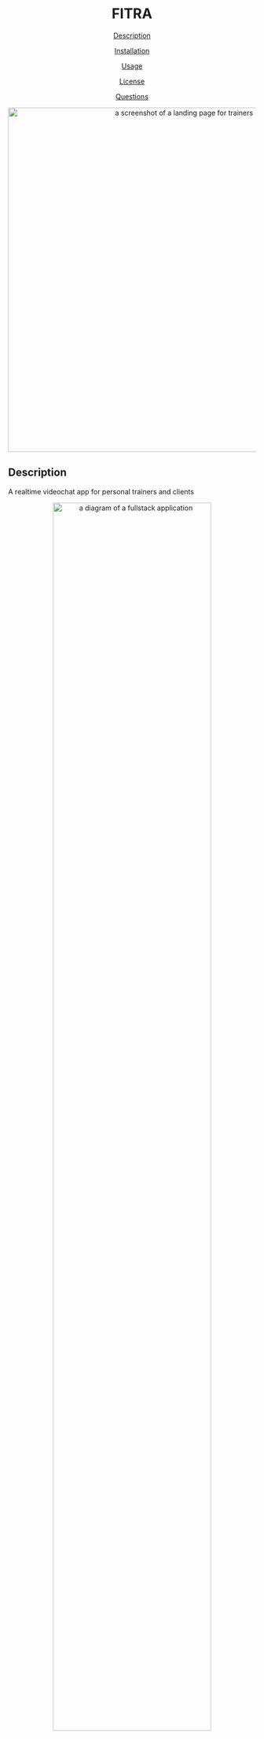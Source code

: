 <style>

.img {
    height: 700px;
    object-fit: contain;
    }
.h3{
    /* width: 50%; */
    margin-left: 50%;
    transform: translateX(-50%);
    text-align: center;
    }

</style>

<h1 align='center'>FITRA</h1>
<p align='center'><a href='#description'>Description</a></p>
<p align='center'><a href='#installation'>Installation</a></p>
<p align='center'><a href='#usage'>Usage</a></p>
<p align='center'><a href='#license'>License</a></p>
<p align='center'><a href='#questions'>Questions</a></p>

<p align="center"><img class="img" src="assets/imgs/screencap.png" alt="a screenshot of a landing page for trainers"></p>

<h2 >Description</h2>
<p >A realtime videochat app for personal trainers and clients</p>
<p align="center"><img width="80%" src="assets/imgs/mainSetup.png" alt="a diagram of a fullstack application"></p>
<p align="center"><img width="80%" src="assets/imgs/apiRoutes.png" alt="a tree of api routes"></p>
<h2 >Installation</h2>
<p >Download the repo and run npm i and npm run client-install. Also needed is a .env file in the root directory with a MONGO_URI set to a mongoDB connection string and SECRET set to whatever you want your secret to be, any long random string will do</p>
<h2 >Usage</h2>

<p >Trainers and clients can make accounts, edit their profiles, chat with other users over websocket connection, and view their schedule. Clients can use paypal to purchase sessions from trainers. Once a session is purchased, it shows up in the schedule of both the trainer and client. Once active, the session displays a link to a connect page which, when visited, creates an encrypted connection directly between the client and trainer via UDP protocol using PeerJS, after checking user authorization and session status</p>

| Description                                                                                                                                                                               |                                                       Demo                                                       |
| ----------------------------------------------------------------------------------------------------------------------------------------------------------------------------------------- | :--------------------------------------------------------------------------------------------------------------: |
| <h3 class="h3">Trainers and clients can make profiles</h3>                                                                                                                                |           <p><img class="img"  src="assets/gifs/coachportalsignin.gif" alt="authentication flow"></p>            |
| <h3 class="h3">Clients can search for trainers by tag or name</h3>                                                                                                                        | <p><img class="img"  src="assets/gifs/trainersearch.gif" alt="a search bar being used to find mma trainers"></p> |
| <h3 class="h3">Clients can purchase sessions from trainers with paypal</h3> <div>                                                                                                         |            <p><img class="img"  src="assets/gifs/purchasesession.gif" alt="paypal purchase flow"></p>            |
| <h3 class="h3">Once a client has booked a trainer's session, those users can connect over UDP connection to videochat once the session is active and until the session is over</h3></div> |     <p><img class="img"  src="assets/gifs/connectsession.gif" alt="a videochat connection being opened"></p>     |
| <h3 class="h3">Clients can leave reviews after a session is complete and the average rating of a trainer displays on their profile</h3>                                                   |               <p><img class="img"  src="assets/gifs/review.gif" alt="a review being written"></p>                |
| <h3 class="h3">Trainers can cancel sessions</h3><div>                                                                                                                                     |          <p><img class="img"   src="assets/gifs/cancelsession.gif" alt="a session being cancelled"></p>          |
| <h3 class="h3">Trainers can manage their schedule, blocking out times that are unavailable, recurring or not</h3>                                                                         |       <p><img class="img"  src="assets/gifs/coachportalschedule.gif" alt="a schedule app being used"></p>        |
| <h3 class="h3">Trainers can change their half-hourly rate and tags</h3>                                                                                                                   |  <p><img class="img"  src="assets/gifs/coachportalsettings.gif" alt="tag and rate settings being changed"></p>   |
| <h3 class="h3">Users can edit their profile profile info, profile picture, and cover photo</h3>                                                                                           | <p><img class="img"  src="assets/gifs/changepics.gif" alt="a profile picture and cover photo being updated"></p> |
| <h3 class="h3">Users can send each other messages over websocket connection</h3>                                                                                                          |       <p><img class="img"  src="assets/gifs/messages.gif" alt="a message being sent to another user"></p>        |

<h2 >License</h2>
<p ><img src='https://img.shields.io/badge/license-MIT-half' alt='license'></img>
<h2 >Questions</h2>
<p >Any questions on this or other projects can be directed to thomasjfoydel@gmail.com </p>
<h2 >More Of My Projects</h2>
<p >Find more of my work on <a href='https://github.com/thomasfoydel'>my GitHub</a></p>
